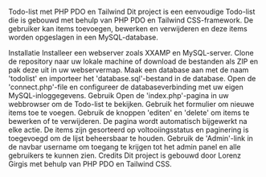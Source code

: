 Todo-list met PHP PDO en Tailwind
Dit project is een eenvoudige Todo-list die is gebouwd met behulp van PHP PDO en Tailwind CSS-framework. De gebruiker kan items toevoegen, bewerken en verwijderen en deze items worden opgeslagen in een MySQL-database.

Installatie
Installeer een webserver zoals XXAMP en MySQL-server.
Clone de repository naar uw lokale machine of download de bestanden als ZIP en pak deze uit in uw webservermap.
Maak een database aan met de naam 'todolist' en importeer het 'database.sql'-bestand in de database.
Open de 'connect.php'-file en configureer de databaseverbinding met uw eigen MySQL-inloggegevens.
Gebruik
Open de 'index.php'-pagina in uw webbrowser om de Todo-list te bekijken.
Gebruik het formulier om nieuwe items toe te voegen.
Gebruik de knoppen 'editen' en 'delete' om items te bewerken of te verwijderen.
De pagina wordt automatisch bijgewerkt na elke actie.
De items zijn gesorteerd op voltooiingsstatus en paginering is toegevoegd om de lijst beheersbaar te houden.
Gebruik de 'Admin'-link in de navbar username om toegang te krijgen tot het admin panel en alle gebruikers te kunnen zien.
Credits
Dit project is gebouwd door Lorenz Girgis met behulp van PHP PDO en Tailwind CSS.